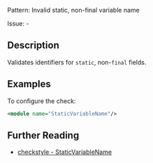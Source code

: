 Pattern: Invalid static, non-final variable name

Issue: -

## Description

Validates identifiers for `static`, non-`final` fields. 

## Examples

To configure the check: 


```xml
<module name="StaticVariableName"/>
```

## Further Reading

* [checkstyle - StaticVariableName](https://checkstyle.sourceforge.io/checks/naming/staticvariablename.html#StaticVariableName)
